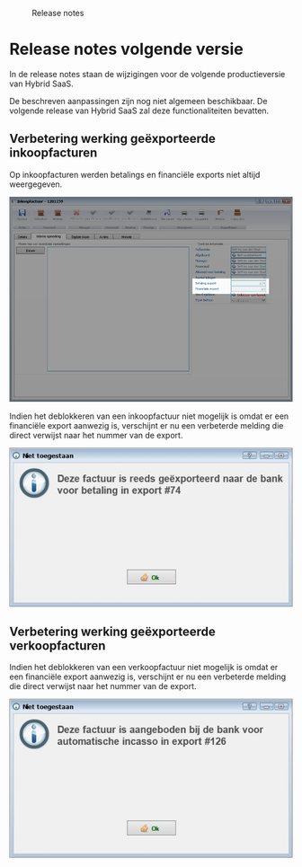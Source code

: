 <properties>
	<page>
		<title>Release notes volgende versie</title>
	</page>
	<menu>
		<position>Release notes </position>
		<title>Volgende versie</title>
	</menu>
</properties>

# Release notes volgende versie #

In de release notes staan de wijzigingen voor de volgende productieversie van Hybrid SaaS.

<div class="info">
De beschreven aanpassingen zijn nog niet algemeen beschikbaar. De volgende release van Hybrid SaaS zal deze functionaliteiten bevatten.
</div>
 


## Verbetering werking geëxporteerde inkoopfacturen ##

<div class="tag-fix"></div>
Op inkoopfacturen werden betalings en financiële exports niet altijd weergegeven.

![](images/inkoop-factuur-export-info.jpg)



<div class="tag-update"></div>
Indien het deblokkeren van een inkoopfactuur niet mogelijk is omdat er een financiële export aanwezig is, verschijnt er nu een verbeterde melding die direct verwijst naar het nummer van de export.

![](images/inkoop-factuur-melding-deblokkeren.jpg)



## Verbetering werking geëxporteerde verkoopfacturen ##

<div class="tag-update"></div>
Indien het deblokkeren van een verkoopfactuur niet mogelijk is omdat er een financiële export aanwezig is, verschijnt er nu een verbeterde melding die direct verwijst naar het nummer van de export.

![](images/verkoop-factuur-melding-deblokkeren.jpg)
